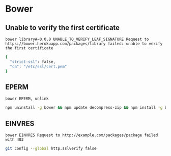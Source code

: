 # Bower

## Unable to verify the first certificate

```log
bower library#~0.0.0 UNABLE_TO_VERIFY_LEAF_SIGNATURE Request to https://bower.herokuapp.com/packages/library failed: unable to verify the first certificate
```

```sh
{
  "strict-ssl": false,
  "ca": "/etc/ssl/cert.pem"
}
```

## EPERM

```log
bower EPERM, unlink
```

```sh
npm uninstall -g bower && npm update decompress-zip && npm install -g bower
```

## EINVRES

```log
bower EINVRES Request to http://example.com/packages/package failed with 403
```

```sh
git config --global http.sslverify false
```
